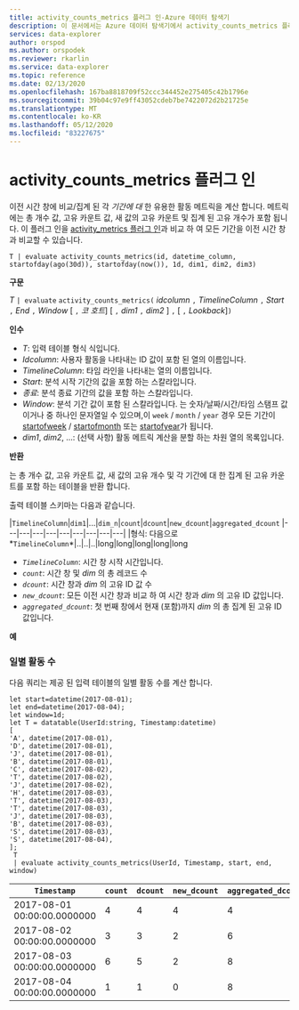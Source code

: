 ```yaml
---
title: activity_counts_metrics 플러그 인-Azure 데이터 탐색기
description: 이 문서에서는 Azure 데이터 탐색기에서 activity_counts_metrics 플러그 인을 설명 합니다.
services: data-explorer
author: orspod
ms.author: orspodek
ms.reviewer: rkarlin
ms.service: data-explorer
ms.topic: reference
ms.date: 02/13/2020
ms.openlocfilehash: 167ba8818709f52ccc344452e275405c42b1796e
ms.sourcegitcommit: 39b04c97e9ff43052cdeb7be7422072d2b21725e
ms.translationtype: MT
ms.contentlocale: ko-KR
ms.lasthandoff: 05/12/2020
ms.locfileid: "83227675"
---
```

# <a name="activity_counts_metrics-plugin"></a>activity_counts_metrics 플러그 인

이전 시간 창에 비교/집계 된 각 *기간에 대* 한 유용한 활동 메트릭을 계산 합니다. 메트릭에는 총 개수 값, 고유 카운트 값, 새 값의 고유 카운트 및 집계 된 고유 개수가 포함 됩니다. 이 플러그 인을 [activity_metrics 플러그 인](activity-metrics-plugin.md)과 비교 하 여 모든 기간을 이전 시간 창과 비교할 수 있습니다.

```kusto
T | evaluate activity_counts_metrics(id, datetime_column, startofday(ago(30d)), startofday(now()), 1d, dim1, dim2, dim3)
```

**구문**

*T* `| evaluate` `activity_counts_metrics(` *idcolumn* `,` *TimelineColumn* `,` *Start* `,` *End* `,` *Window* [ `,` *코 호트*] [ `,` *dim1* `,` *dim2* ] `,` [ `,` *Lookback*]`)`

**인수**

* *T*: 입력 테이블 형식 식입니다.
* *Idcolumn*: 사용자 활동을 나타내는 ID 값이 포함 된 열의 이름입니다. 
* *TimelineColumn*: 타임 라인을 나타내는 열의 이름입니다.
* *Start*: 분석 시작 기간의 값을 포함 하는 스칼라입니다.
* *종료*: 분석 종료 기간의 값을 포함 하는 스칼라입니다.
* *Window*: 분석 기간 값이 포함 된 스칼라입니다. 는 숫자/날짜/시간/타임 스탬프 값 이거나 중 하나인 문자열일 수 있으며,이 `week` / `month` / `year` 경우 모든 기간이 [startofweek](startofweekfunction.md) / [startofmonth](startofmonthfunction.md) 또는 [startofyear](startofyearfunction.md)가 됩니다. 
* *dim1*, *dim2*, ...: (선택 사항) 활동 메트릭 계산을 분할 하는 차원 열의 목록입니다.

**반환**

는 총 개수 값, 고유 카운트 값, 새 값의 고유 개수 및 각 기간에 대 한 집계 된 고유 카운트를 포함 하는 테이블을 반환 합니다.

출력 테이블 스키마는 다음과 같습니다.

|`TimelineColumn`|`dim1`|...|`dim_n`|`count`|`dcount`|`new_dcount`|`aggregated_dcount`
|---|---|---|---|---|---|---|---|---|
|형식: 다음으로*`TimelineColumn`*|..|..|..|long|long|long|long|long


* *`TimelineColumn`*: 시간 창 시작 시간입니다.
* *`count`*: 시간 창 및 *dim* 의 총 레코드 수
* *`dcount`*: 시간 창과 *dim* 의 고유 ID 값 수
* *`new_dcount`*: 모든 이전 시간 창과 비교 하 여 시간 창과 *dim* 의 고유 ID 값입니다. 
* *`aggregated_dcount`*: 첫 번째 창에서 현재 (포함)까지 *dim* 의 총 집계 된 고유 ID 값입니다.

**예**

### <a name="daily-activity-counts"></a>일별 활동 수 

다음 쿼리는 제공 된 입력 테이블의 일별 활동 수를 계산 합니다.

<!-- csl: https://help.kusto.windows.net:443/Samples -->
```kusto
let start=datetime(2017-08-01);
let end=datetime(2017-08-04);
let window=1d;
let T = datatable(UserId:string, Timestamp:datetime)
[
'A', datetime(2017-08-01),
'D', datetime(2017-08-01), 
'J', datetime(2017-08-01),
'B', datetime(2017-08-01),
'C', datetime(2017-08-02),  
'T', datetime(2017-08-02),
'J', datetime(2017-08-02),
'H', datetime(2017-08-03),
'T', datetime(2017-08-03),
'T', datetime(2017-08-03),
'J', datetime(2017-08-03),
'B', datetime(2017-08-03),
'S', datetime(2017-08-03),
'S', datetime(2017-08-04),
];
 T 
 | evaluate activity_counts_metrics(UserId, Timestamp, start, end, window)
```

|`Timestamp`|`count`|`dcount`|`new_dcount`|`aggregated_dcount`|
|---|---|---|---|---|
|2017-08-01 00:00:00.0000000|4|4|4|4|
|2017-08-02 00:00:00.0000000|3|3|2|6|
|2017-08-03 00:00:00.0000000|6|5|2|8|
|2017-08-04 00:00:00.0000000|1|1|0|8|


